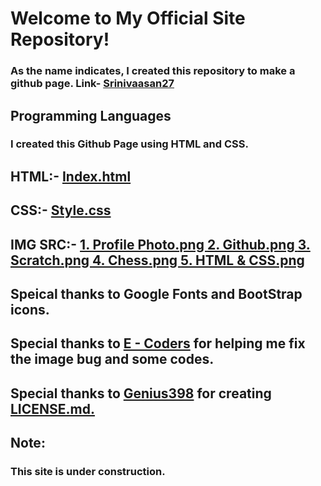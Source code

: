 # Welcome to My Official Site Repository!
### As the name indicates, I created this repository to make a github page. Link- <a href="https://srinivaasan27.github.io/" >Srinivaasan27</a>
## Programming Languages
### I created this Github Page using HTML and CSS.
## HTML:- <a href="https://github.com/Srinivaasan27/Srinivaasan27.github.io/blob/main/index.html">Index.html</a>

## CSS:- <a href="https://github.com/Srinivaasan27/Srinivaasan27.github.io/blob/main/style.css">Style.css</a>

## IMG SRC:- <a href="https://github.com/Srinivaasan27/Srinivaasan27.github.io/blob/main/Profile%20Photo.PNG">1. Profile Photo.png </a><a href="https://github.com/Srinivaasan27/Srinivaasan27.github.io/blob/main/Github.PNG">2. Github.png </a><a href="https://github.com/Srinivaasan27/Srinivaasan27.github.io/blob/main/Scratch.PNG">3. Scratch.png </a><a href="https://github.com/Srinivaasan27/Srinivaasan27.github.io/blob/main/Chess.PNG">4. Chess.png </a><a href="https://github.com/Srinivaasan27/Srinivaasan27.github.io/blob/main/HTML%26CSS.PNG">5. HTML & CSS.png </a>
## Speical thanks to Google Fonts and BootStrap icons.
## Special thanks to <a href="https://github.com/e-coders">E - Coders</a> for helping me fix the image bug and some codes.
## Special thanks to <a href="https://github.com/Genius398">Genius398</a> for creating <a href="https://github.com/Srinivaasan27/Srinivaasan27.github.io/blob/main/LICENSE.md">LICENSE.md.</a>
## Note: 
### This site is under construction.
